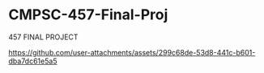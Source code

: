 # CMPSC-457-Final-Proj

457 FINAL PROJECT

https://github.com/user-attachments/assets/299c68de-53d8-441c-b601-dba7dc61e5a5

